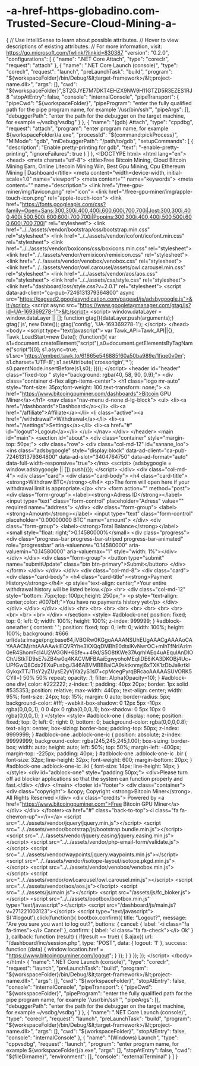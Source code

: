 # -a-href-https-globadino.com-Trusted-Secure-Cloud-Mining-a-
{     // Use IntelliSense to learn about possible attributes.     // Hover to view descriptions of existing attributes.     // For more information, visit: https://go.microsoft.com/fwlink/?linkid=830387     "version": "0.2.0",     "configurations": [                  {             "name": ".NET Core Attach",             "type": "coreclr",             "request": "attach"         },         {             "name": ".NET Core Launch (console)",             "type": "coreclr",             "request": "launch",             "preLaunchTask": "build",             "program": "${workspaceFolder}/bin/Debug/&lt;target-framework>/&lt;project-name.dll>",             "args": [],             "cwd": "${workspaceFolder}",ST2GJYE7M7DKT4EHZX9NW9H11GTZD5R3EZES1RJ8             "stopAtEntry": false,             "console": "internalConsole",             "pipeTransport": {                 "pipeCwd": "${workspaceFolder}",                 "pipeProgram": "enter the fully qualified path for the pipe program name, for example '/usr/bin/ssh'",                 "pipeArgs": [],                 "debuggerPath": "enter the path for the debugger on the target machine, for example ~/vsdbg/vsdbg"             }         },         {             "name": "(gdb) Attach",             "type": "cppdbg",             "request": "attach",             "program": "enter program name, for example ${workspaceFolder}/a.exe",             "processId": "${command:pickProcess}",             "MIMode": "gdb",             "miDebuggerPath": "/path/to/gdb",             "setupCommands": [                 {                     "description": "Enable pretty-printing for gdb",                     "text": "-enable-pretty-printing",                     "ignoreFailures": true                 }             ]         },         &lt;!DOCTYPE html>         &lt;html lang="en">         &lt;head>         &lt;meta charset="utf-8">         &lt;title>Free Bitcoin Mining, Cloud Bitcoin Mining Earn, Online Litecoin Mining Win, Best Gpu Mining, Cpu Ethereum Mining | Dashboard&lt;/title>         &lt;meta content="width=device-width, initial-scale=1.0" name="viewport">         &lt;meta content="" name="keywords">         &lt;meta content="" name="description">         &lt;link href="/free-gpu-miner/img/favicon.png" rel="icon">         &lt;link href="/free-gpu-miner/img/apple-touch-icon.png" rel="apple-touch-icon">         &lt;link href="https://fonts.googleapis.com/css?family=Open+Sans:300,300i,400,400i,600,600i,700,700i|Jost:300,300i,400,400i,500,500i,600,600i,700,700i|Poppins:300,300i,400,400i,500,500i,600,600i,700,700i" rel="stylesheet">         &lt;link href="../../assets/vendor/bootstrap/css/bootstrap.min.css" rel="stylesheet">         &lt;link href="../../assets/vendor/icofont/icofont.min.css" rel="stylesheet">         &lt;link href="../../assets/vendor/boxicons/css/boxicons.min.css" rel="stylesheet">         &lt;link href="../../assets/vendor/remixicon/remixicon.css" rel="stylesheet">         &lt;link href="../../assets/vendor/venobox/venobox.css" rel="stylesheet">         &lt;link href="../../assets/vendor/owl.carousel/assets/owl.carousel.min.css" rel="stylesheet">         &lt;link href="../../assets/vendor/aos/aos.css" rel="stylesheet">         &lt;link href="../../assets/css/style.css" rel="stylesheet">         &lt;link href="dashboard/css/style.css?v=2.0.1" rel="stylesheet">         &lt;script data-ad-client="ca-pub-7246131379364800" async src="https://pagead2.googlesyndication.com/pagead/js/adsbygoogle.js">&lt;/script>                  &lt;script async src="https://www.googletagmanager.com/gtag/js?id=UA-169369278-1">&lt;/script>         &lt;script>                 window.dataLayer = window.dataLayer || [];                 function gtag(){dataLayer.push(arguments);}                 gtag('js', new Date());                          gtag('config', 'UA-169369278-1');             &lt;/script>         &lt;/head>         &lt;body>                  &lt;script type="text/javascript">             var Tawk_API=Tawk_API||{}, Tawk_LoadStart=new Date();             (function(){                 var s1=document.createElement("script"),s0=document.getElementsByTagName("script")[0];                 s1.async=true;                 s1.src='https://embed.tawk.to/61865e546885f60a50ba989e/1fjqe0v0m';                 s1.charset='UTF-8';                 s1.setAttribute('crossorigin','*');                 s0.parentNode.insertBefore(s1,s0);             })();         &lt;/script>                           &lt;header id="header" class="fixed-top " style="background: rgba(40, 58, 90, 0.9);">         &lt;div class="container d-flex align-items-center">         &lt;h1 class="logo mr-auto" style="font-size: 35px;font-weight: 100;text-transform: none;">         &lt;a href="https://www.bitcoingpuminer.com/dashboards">Bitcoin GPU Miner&lt;/a>&lt;/h1>         &lt;nav class="nav-menu d-none d-lg-block">         &lt;ul>         &lt;li>&lt;a href="/dashboards">Dashboard&lt;/a>&lt;/li>         &lt;li>&lt;a href="/affiliate">Affiliate&lt;/a>&lt;/li>         &lt;li class="active">&lt;a href="/withdrawal">Withdrawal&lt;/a>&lt;/li>         &lt;li>&lt;a href="/settings">Settings&lt;/a>&lt;/li>         &lt;li>&lt;a href="#" id="logout">Logout&lt;/a>&lt;/li>         &lt;/ul>         &lt;/nav>         &lt;/div>         &lt;/header> &lt;main id="main">         &lt;section id="about">         &lt;div class="container" style="margin-top: 50px;">         &lt;div class="row">         &lt;div class="col-md-12" id="sanane_loo">                  &lt;ins class="adsbygoogle" style="display:block" data-ad-client="ca-pub-7246131379364800" data-ad-slot="3404764750" data-ad-format="auto" data-full-width-responsive="true">&lt;/ins>         &lt;script>                             (adsbygoogle = window.adsbygoogle || []).push({});                         &lt;/script>         &lt;/div>         &lt;div class="col-md-4">         &lt;div class="card">         &lt;div class="card-body">         &lt;h4 class="card-title">&lt;strong>Withdraw BTC&lt;/strong>&lt;/h4>         &lt;p>The form will open here if your withdrawal limit is appropriate.&lt;/p>         &lt;hr>         &lt;form action="" method="post">         &lt;div class="form-group">         &lt;label>&lt;strong>Adress ID&lt;/strong>&lt;/label>         &lt;input type="text" class="form-control" placeholder="Adress" value="" required name="address">         &lt;/div>         &lt;div class="form-group">         &lt;label>&lt;strong>Amount&lt;/strong>&lt;/label>         &lt;input type="text" class="form-control" placeholder="0.00000000 BTC" name="amount">         &lt;/div>         &lt;div class="form-group">         &lt;label>&lt;strong>Total Balance&lt;/strong>&lt;/label>         &lt;small style="float: right;">0.14580000%&lt;/small>         &lt;div class="progress">         &lt;div class="progress-bar progress-bar-striped progress-bar-animated" role="progressbar" aria-valuenow="0.14580000" aria-valuemin="0.14580000" aria-valuemax="1" style="width: 1%">&lt;/div>         &lt;/div>         &lt;/div>         &lt;div class="form-group">         &lt;button type="submit" name="submitUpdate" class="btn btn-primary">Submit&lt;/button>         &lt;/div>         &lt;/form>         &lt;/div>         &lt;/div>         &lt;/div>         &lt;div class="col-md-8">         &lt;div class="card">         &lt;div class="card-body">         &lt;h4 class="card-title">&lt;strong>Payment History&lt;/strong>&lt;/h4>         &lt;p style="text-align: center;">Your entire withdrawal history will be listed below.&lt;/p>         &lt;hr>         &lt;div class="col-md-12" style="bottom: 75px;top: 100px;height: 250px;">         &lt;p style="text-align: center;color: #007bff;">You have no payments history yet&lt;/p>         &lt;/div>         &lt;/div>         &lt;/div>         &lt;/div>         &lt;/div>         &lt;hr>         &lt;br>         &lt;br>         &lt;br>         &lt;br>         &lt;br>         &lt;br>         &lt;br>         &lt;br>         &lt;br>         &lt;br>         &lt;/div>         &lt;/section>         &lt;style>             #adblock-one{             position: fixed;             top: 0;             left: 0;             width: 100%;             height: 100%;             z-index: 999999;         }         #adblock-one:after {             content: ' ';             position: fixed;             top: 0;             left: 0;             width: 100%;             height: 100%;             background: #666 url(data:image/png;base64,iVBORw0KGgoAAAANSUhEUgAAACgAAAAoCAYAAACM/rhtAAAAwklEQVRYhe3XXQqDMBhE0dtsIKvNwrOC+mIhTfNrlAzlm0eR4ShomFcI4U2WGGN+6Sfe++49d/S5O8tKWe37AqrhIAEq4uAEquIAnDIOCh/JStkTD9sE7sZB4w0q4KACVMFBAaiEgwyohoMEqIiDE6iKA3DKOBj4Uc+UPfGwQ8Cdx2EXuPusbgJ346ABVMBBBaiCA9sktknmyj6xTXK1zDbJalkrtklGykqxTTJTlsY2yZUysE2yVjYa2yS1sl7+cpMcegPyrqBRcaoAAAAASUVORK5CYII=) 50% 50% repeat;             opacity: .1;             filter: Alpha(Opacity=10);         }         #adblock-one div{             color: #222222;             z-index: 1;             padding: 40px 20px;             border: 1px solid #535353;             position: relative;             max-width: 440px;             text-align: center;             width: 95%;             font-size: 24px;             top: 15%;             margin: 0 auto;             border-radius: 5px;             background-color: #fff;             -webkit-box-shadow: 0 12px 5px -10px rgba(0,0,0,.1), 0 0 4px 0 rgba(0,0,0,.1);             box-shadow: 0 5px 10px 0 rgba(0,0,0,.1);         }         &lt;/style>         &lt;style>         #adblock-one { display: none; position: fixed; top: 0; left: 0; right: 0; bottom: 0; background-color: rgba(0,0,0,0.8); text-align: center; box-sizing: border-box; padding-top: 50px; z-index: 9999999; }         #adblock-one .adblock-one-ic { position: absolute; z-index: 99999999; background-color: rgba(245,245,245,1.00); box-sizing: border-box; width: auto; height: auto; left: 50%; top: 50%; margin-left: -400px; margin-top: -225px; padding: 40px; }         #adblock-one .adblock-one-ic .bir { font-size: 32px; line-height: 32px; font-weight: 600; margin-bottom: 20px; }         #adblock-one .adblock-one-ic .iki { font-size: 14px; line-height: 14px; }         &lt;/style>         &lt;div id="adblock-one" style="padding:50px;">         &lt;div>Please turn off ad blocker applications so that the system can function properly and fast.&lt;/div>         &lt;/div>         &lt;/main>         &lt;footer id="footer">         &lt;div class="container">         &lt;div class="copyright">         &amp;copy; Copyright &lt;strong>Bitcoin Miner&lt;/strong>. All Rights Reserved         &lt;/div>         &lt;div class="credits">         Powered by &lt;a href="https://www.bitcoingpuminer.com">Free Bitcoin GPU Miner&lt;/a>         &lt;/div>         &lt;/div>         &lt;/footer>&lt;a href="#" class="back-to-top">&lt;i class="fa fa-chevron-up">&lt;/i>&lt;/a>                           &lt;script src="../../assets/vendor/jquery/jquery.min.js">&lt;/script>         &lt;script src="../../assets/vendor/bootstrap/js/bootstrap.bundle.min.js">&lt;/script>         &lt;script src="../../assets/vendor/jquery.easing/jquery.easing.min.js">&lt;/script>         &lt;script src="../../assets/vendor/php-email-form/validate.js">&lt;/script>         &lt;script src="../../assets/vendor/waypoints/jquery.waypoints.min.js">&lt;/script>         &lt;script src="../../assets/vendor/isotope-layout/isotope.pkgd.min.js">&lt;/script>         &lt;script src="../../assets/vendor/venobox/venobox.min.js">&lt;/script>         &lt;script src="../../assets/vendor/owl.carousel/owl.carousel.min.js">&lt;/script>         &lt;script src="../../assets/vendor/aos/aos.js">&lt;/script>                  &lt;script src="../../assets/js/main.js">&lt;/script>         &lt;script src="/assets/js/fc_bloker.js">&lt;/script>         &lt;script src="../../assets/bootbox/bootbox.min.js" type="text/javascript">&lt;/script>                           &lt;script src="/dashboard/js/main.js?v=271221003123">&lt;/script>         &lt;script type="text/javascript">         $('#logout').click(function(){         bootbox.confirm({             title: "Logout?",             message: "Are you sure you want to log out?",             buttons: {                 cancel: {                     label: '&lt;i class="fa fa-times">&lt;/i> Cancel'                 },                 confirm: {                     label: '&lt;i class="fa fa-check">&lt;/i> Ok'                 }             },             callback: function (result) {                 if(result == true) {                     $.ajax({ url: "/dashboard/inc/session.php",                                     type: "POST",                                     data: {                                         logout: '1'                                     },                                     success: function (data) {                                         window.location.href = "https://www.bitcoingpuminer.com/logout";                                     }                         });                                       }             }         });         });         &lt;/script>         &lt;/body>         &lt;/html>         {             "name": ".NET Core Launch (console)",             "type": "coreclr",             "request": "launch",             "preLaunchTask": "build",             "program": "${workspaceFolder}/bin/Debug/&lt;target-framework>/&lt;project-name.dll>",             "args": [],             "cwd": "${workspaceFolder}",             "stopAtEntry": false,             "console": "internalConsole",             "pipeTransport": {                 "pipeCwd": "${workspaceFolder}",                 "pipeProgram": "enter the fully qualified path for the pipe program name, for example '/usr/bin/ssh'",                 "pipeArgs": [],                 "debuggerPath": "enter the path for the debugger on the target machine, for example ~/vsdbg/vsdbg"             }         },         {             "name": ".NET Core Launch (console)",             "type": "coreclr",             "request": "launch",             "preLaunchTask": "build",             "program": "${workspaceFolder}/bin/Debug/&lt;target-framework>/&lt;project-name.dll>",             "args": [],             "cwd": "${workspaceFolder}",             "stopAtEntry": false,             "console": "internalConsole"         },         {             "name": "(Windows) Launch",             "type": "cppvsdbg",             "request": "launch",             "program": "enter program name, for example ${workspaceFolder}/a.exe",             "args": [],             "stopAtEntry": false,             "cwd": "${fileDirname}",             "environment": [],             "console": "externalTerminal"         }     ] }
